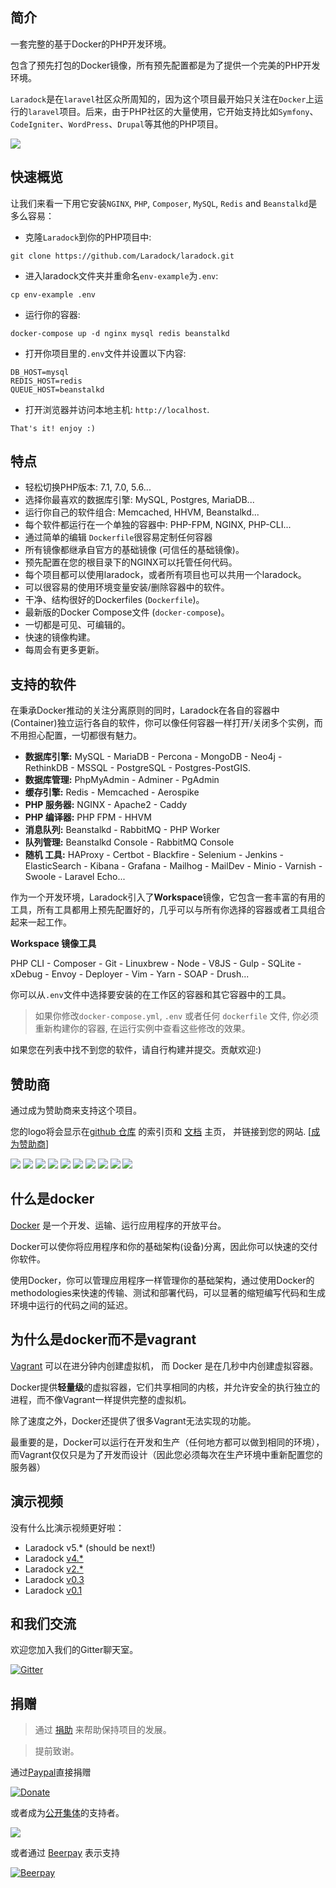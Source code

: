 
## 简介

一套完整的基于Docker的PHP开发环境。

包含了预先打包的Docker镜像，所有预先配置都是为了提供一个完美的PHP开发环境。

`Laradock`是在`laravel`社区众所周知的，因为这个项目最开始只关注在`Docker`上运行的`laravel`项目。后来，由于PHP社区的大量使用，它开始支持比如`Symfony`、`CodeIgniter`、`WordPress`、`Drupal`等其他的PHP项目。

![](https://s19.postimg.org/jblfytw9f/laradock-logo.jpg)

## 快速概览

让我们来看一下用它安装`NGINX`, `PHP`, `Composer`, `MySQL`, `Redis` and `Beanstalkd`是多么容易：

- 克隆`Laradock`到你的PHP项目中:

```shell
git clone https://github.com/Laradock/laradock.git
```

- 进入laradock文件夹并重命名`env-example`为`.env`:

```shell
cp env-example .env
```

- 运行你的容器:

```shell
docker-compose up -d nginx mysql redis beanstalkd
```

 - 打开你项目里的`.env`文件并设置以下内容:

```shell
DB_HOST=mysql
REDIS_HOST=redis
QUEUE_HOST=beanstalkd
```

- 打开浏览器并访问本地主机: `http://localhost`.

```shell
That's it! enjoy :)
```


## 特点

- 轻松切换PHP版本: 7.1, 7.0, 5.6...
- 选择你最喜欢的数据库引擎: MySQL, Postgres, MariaDB...
- 运行你自己的软件组合: Memcached, HHVM, Beanstalkd...
- 每个软件都运行在一个单独的容器中: PHP-FPM, NGINX, PHP-CLI...
- 通过简单的编辑 `Dockerfile`很容易定制任何容器
- 所有镜像都继承自官方的基础镜像 (可信任的基础镜像)。
- 预先配置在您的根目录下的NGINX可以托管任何代码。
- 每个项目都可以使用laradock，或者所有项目也可以共用一个laradock。
- 可以很容易的使用环境变量安装/删除容器中的软件。
- 干净、结构很好的Dockerfiles (`Dockerfile`)。
- 最新版的Docker Compose文件 (`docker-compose`)。
- 一切都是可见、可编辑的。
- 快速的镜像构建。
- 每周会有更多更新。


## 支持的软件

在秉承Docker推动的关注分离原则的同时，Laradock在各自的容器中(Container)独立运行各自的软件，你可以像任何容器一样打开/关闭多个实例，而不用担心配置，一切都很有魅力。


- **数据库引擎:**
MySQL - MariaDB - Percona - MongoDB - Neo4j - RethinkDB - MSSQL - PostgreSQL - Postgres-PostGIS.
- **数据库管理:**
PhpMyAdmin - Adminer - PgAdmin
- **缓存引擎:**
Redis - Memcached - Aerospike
- **PHP 服务器:**
NGINX - Apache2 - Caddy
- **PHP 编译器:**
PHP FPM - HHVM
- **消息队列:**
Beanstalkd - RabbitMQ - PHP Worker
- **队列管理:**
Beanstalkd Console - RabbitMQ Console
- **随机 工具:**
HAProxy - Certbot - Blackfire - Selenium - Jenkins - ElasticSearch - Kibana - Grafana - Mailhog - MailDev - Minio - Varnish - Swoole - Laravel Echo...

作为一个开发环境，Laradock引入了**Workspace**镜像，它包含一套丰富的有用的工具，所有工具都用上预先配置好的，几乎可以与所有你选择的容器或者工具组合起来一起工作。

**Workspace 镜像工具**

PHP CLI - Composer - Git - Linuxbrew - Node - V8JS - Gulp - SQLite - xDebug - Envoy - Deployer - Vim - Yarn - SOAP - Drush...

你可以从`.env`文件中选择要安装的在工作区的容器和其它容器中的工具。


> 如果你修改`docker-compose.yml`, `.env` 或者任何 `dockerfile` 文件, 你必须重新构建你的容器, 在运行实例中查看这些修改的效果。


如果您在列表中找不到您的软件，请自行构建并提交。贡献欢迎:)



## 赞助商

通过成为赞助商来支持这个项目。

您的logo将会显示在[github 仓库](https://github.com/laradock/laradock/) 的索引页和 [文档](http://laradock.io/) 主页， 并链接到您的网站. [[成为赞助商](https://opencollective.com/laradock#sponsor)]

<a href="https://opencollective.com/laradock/sponsor/0/website" target="_blank"><img src="https://opencollective.com/laradock/sponsor/0/avatar.svg"></a>
<a href="https://opencollective.com/laradock/sponsor/1/website" target="_blank"><img src="https://opencollective.com/laradock/sponsor/1/avatar.svg"></a>
<a href="https://opencollective.com/laradock/sponsor/2/website" target="_blank"><img src="https://opencollective.com/laradock/sponsor/2/avatar.svg"></a>
<a href="https://opencollective.com/laradock/sponsor/3/website" target="_blank"><img src="https://opencollective.com/laradock/sponsor/3/avatar.svg"></a>
<a href="https://opencollective.com/laradock/sponsor/4/website" target="_blank"><img src="https://opencollective.com/laradock/sponsor/4/avatar.svg"></a>
<a href="https://opencollective.com/laradock/sponsor/5/website" target="_blank"><img src="https://opencollective.com/laradock/sponsor/5/avatar.svg"></a>
<a href="https://opencollective.com/laradock/sponsor/6/website" target="_blank"><img src="https://opencollective.com/laradock/sponsor/6/avatar.svg"></a>
<a href="https://opencollective.com/laradock/sponsor/7/website" target="_blank"><img src="https://opencollective.com/laradock/sponsor/7/avatar.svg"></a>
<a href="https://opencollective.com/laradock/sponsor/8/website" target="_blank"><img src="https://opencollective.com/laradock/sponsor/8/avatar.svg"></a>
<a href="https://opencollective.com/laradock/sponsor/9/website" target="_blank"><img src="https://opencollective.com/laradock/sponsor/9/avatar.svg"></a>


## 什么是docker

[Docker](https://www.docker.com) 是一个开发、运输、运行应用程序的开放平台。

Docker可以使你将应用程序和你的基础架构(设备)分离，因此你可以快速的交付你软件。

使用Docker，你可以管理应用程序一样管理你的基础架构，通过使用Docker的methodologies来快速的传输、测试和部署代码，可以显著的缩短编写代码和生成环境中运行的代码之间的延迟。



## 为什么是docker而不是vagrant

[Vagrant](https://www.vagrantup.com) 可以在进分钟内创建虚拟机， 而 Docker 是在几秒中内创建虚拟容器。

Docker提供**轻量级**的虚拟容器，它们共享相同的内核，并允许安全的执行独立的进程，而不像Vagrant一样提供完整的虚拟机。

除了速度之外，Docker还提供了很多Vagrant无法实现的功能。

最重要的是，Docker可以运行在开发和生产（任何地方都可以做到相同的环境），而Vagrant仅仅只是为了开发而设计（因此您必须每次在生产环境中重新配置您的服务器）



## 演示视频

没有什么比演示视频更好啦：

- Laradock v5.* (should be next!)
- Laradock [v4.*](https://www.youtube.com/watch?v=TQii1jDa96Y)
- Laradock [v2.*](https://www.youtube.com/watch?v=-DamFMczwDA)
- Laradock [v0.3](https://www.youtube.com/watch?v=jGkyO6Is_aI)
- Laradock [v0.1](https://www.youtube.com/watch?v=3YQsHe6oF80)


## 和我们交流

欢迎您加入我们的Gitter聊天室。

[![Gitter](https://badges.gitter.im/Laradock/laradock.svg)](https://gitter.im/Laradock/laradock?utm_source=badge&utm_medium=badge&utm_campaign=pr-badge)



## 捐赠

> 通过 [捐助](http://laradock.io/contributing) 来帮助保持项目的发展。

> 提前致谢。

通过[Paypal](https://www.paypal.me/mzalt)直接捐赠

[![Donate](https://img.shields.io/badge/Donate-PayPal-green.svg)](https://www.paypal.me/mzalt) 

或者成为[公开集体](https://opencollective.com/laradock#backer)的支持者。

<a href="https://opencollective.com/laradock#backers" target="_blank"><img src="https://opencollective.com/laradock/backers.svg?width=890"></a>

或者通过 [Beerpay](https://beerpay.io/laradock/laradock) 表示支持

[![Beerpay](https://beerpay.io/laradock/laradock/badge.svg?style=flat)](https://beerpay.io/laradock/laradock)
